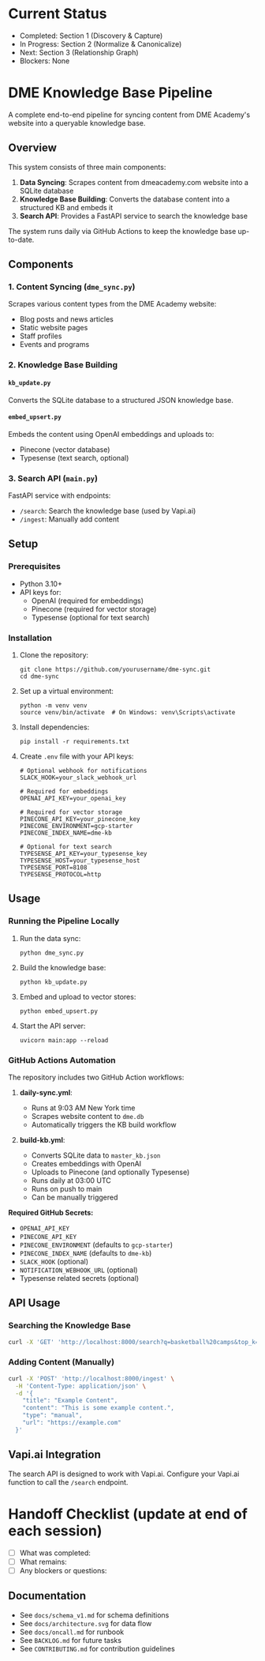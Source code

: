 # Current Status

- Completed: Section 1 (Discovery & Capture)
- In Progress: Section 2 (Normalize & Canonicalize)
- Next: Section 3 (Relationship Graph)
- Blockers: None

# DME Knowledge Base Pipeline

A complete end-to-end pipeline for syncing content from DME Academy's website into a queryable knowledge base.

## Overview

This system consists of three main components:

1. **Data Syncing**: Scrapes content from dmeacademy.com website into a SQLite database
2. **Knowledge Base Building**: Converts the database content into a structured KB and embeds it
3. **Search API**: Provides a FastAPI service to search the knowledge base

The system runs daily via GitHub Actions to keep the knowledge base up-to-date.

## Components

### 1. Content Syncing (`dme_sync.py`)

Scrapes various content types from the DME Academy website:
- Blog posts and news articles
- Static website pages
- Staff profiles
- Events and programs

### 2. Knowledge Base Building

#### `kb_update.py`
Converts the SQLite database to a structured JSON knowledge base.

#### `embed_upsert.py`
Embeds the content using OpenAI embeddings and uploads to:
- Pinecone (vector database)
- Typesense (text search, optional)

### 3. Search API (`main.py`)

FastAPI service with endpoints:
- `/search`: Search the knowledge base (used by Vapi.ai)
- `/ingest`: Manually add content

## Setup

### Prerequisites

- Python 3.10+
- API keys for:
  - OpenAI (required for embeddings)
  - Pinecone (required for vector storage)
  - Typesense (optional for text search)

### Installation

1. Clone the repository:
   ```
   git clone https://github.com/yourusername/dme-sync.git
   cd dme-sync
   ```

2. Set up a virtual environment:
   ```
   python -m venv venv
   source venv/bin/activate  # On Windows: venv\Scripts\activate
   ```

3. Install dependencies:
   ```
   pip install -r requirements.txt
   ```

4. Create `.env` file with your API keys:
   ```
   # Optional webhook for notifications
   SLACK_HOOK=your_slack_webhook_url
   
   # Required for embeddings
   OPENAI_API_KEY=your_openai_key
   
   # Required for vector storage
   PINECONE_API_KEY=your_pinecone_key
   PINECONE_ENVIRONMENT=gcp-starter
   PINECONE_INDEX_NAME=dme-kb
   
   # Optional for text search
   TYPESENSE_API_KEY=your_typesense_key
   TYPESENSE_HOST=your_typesense_host
   TYPESENSE_PORT=8108
   TYPESENSE_PROTOCOL=http
   ```

## Usage

### Running the Pipeline Locally

1. Run the data sync:
   ```
   python dme_sync.py
   ```

2. Build the knowledge base:
   ```
   python kb_update.py
   ```

3. Embed and upload to vector stores:
   ```
   python embed_upsert.py
   ```

4. Start the API server:
   ```
   uvicorn main:app --reload
   ```

### GitHub Actions Automation

The repository includes two GitHub Action workflows:

1. **daily-sync.yml**:
   - Runs at 9:03 AM New York time
   - Scrapes website content to `dme.db`
   - Automatically triggers the KB build workflow

2. **build-kb.yml**:
   - Converts SQLite data to `master_kb.json`
   - Creates embeddings with OpenAI
   - Uploads to Pinecone (and optionally Typesense)
   - Runs daily at 03:00 UTC
   - Runs on push to main
   - Can be manually triggered

**Required GitHub Secrets:**
- `OPENAI_API_KEY`
- `PINECONE_API_KEY`
- `PINECONE_ENVIRONMENT` (defaults to `gcp-starter`)
- `PINECONE_INDEX_NAME` (defaults to `dme-kb`)
- `SLACK_HOOK` (optional)
- `NOTIFICATION_WEBHOOK_URL` (optional)
- Typesense related secrets (optional)

## API Usage

### Searching the Knowledge Base

```bash
curl -X 'GET' 'http://localhost:8000/search?q=basketball%20camps&top_k=3'
```

### Adding Content (Manually)

```bash
curl -X 'POST' 'http://localhost:8000/ingest' \
  -H 'Content-Type: application/json' \
  -d '{
    "title": "Example Content",
    "content": "This is some example content.",
    "type": "manual",
    "url": "https://example.com"
  }'
```

## Vapi.ai Integration

The search API is designed to work with Vapi.ai. Configure your Vapi.ai function to call the `/search` endpoint.

# Handoff Checklist (update at end of each session)

- [ ] What was completed:
- [ ] What remains:
- [ ] Any blockers or questions:

## Documentation

- See `docs/schema_v1.md` for schema definitions
- See `docs/architecture.svg` for data flow
- See `docs/oncall.md` for runbook
- See `BACKLOG.md` for future tasks
- See `CONTRIBUTING.md` for contribution guidelines

